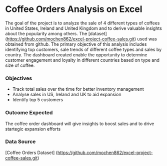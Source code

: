 # Coffee Orders Analysis on Excel
The goal of the project is to analyze the sale of 4 different types of coffees in United States, Ireland and United Kingdom and to derive valuable insights about the popularity among others.
The [dataset] (https://github.com/mochen862/excel-project-coffee-sales.git) used was obtained from github.
The primary objective of this analysis includes identifying top customers, sale trends of different coffee types and sales by country. The dashboard created enable the opportunity to determine customer engagement and loyalty in different countries based on type and size of coffee.
### Objectives
- Track total sales over the time for better inventory management
- Analyse sales in US, Ireland and UK to aid expansion
- Identify top 5 customers
### Outcome Expected
The coffee order dashboard will give insights to boost sales and to drive startegic expansion efforts
### Data Source
[Coffee Orders Dataset] (https://github.com/mochen862/excel-project-coffee-sales.git)
